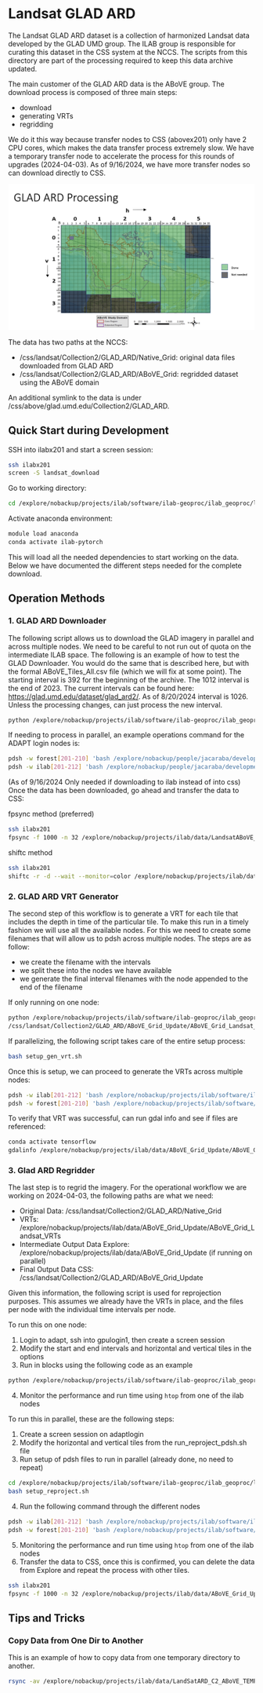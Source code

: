 # Landsat GLAD ARD

The Landsat GLAD ARD dataset is a collection of harmonized Landsat data developed by the GLAD UMD
group. The ILAB group is responsible for curating this dataset in the CSS system at the NCCS. The
scripts from this directory are part of the processing required to keep this data archive updated.

The main customer of the GLAD ARD data is the ABoVE group. The download process is composed of three
main steps:

- download
- generating VRTs
- regridding

We do it this way because transfer nodes to CSS (abovex201) only have 2 CPU cores, which makes the 
data transfer process extremely slow. We have a temporary transfer node to accelerate the process
for this rounds of upgrades (2024-04-03). As of 9/16/2024, we have more transfer nodes so can download 
directly to CSS.

![GLAD ARD ABoVE Download](glad-ard.png)

The data has two paths at the NCCS:
  - /css/landsat/Collection2/GLAD_ARD/Native_Grid: original data files downloaded from GLAD ARD
  - /css/landsat/Collection2/GLAD_ARD/ABoVE_Grid: regridded dataset using the ABoVE domain

An additional symlink to the data is under /css/above/glad.umd.edu/Collection2/GLAD_ARD.

## Quick Start during Development

SSH into ilabx201 and start a screen session:

```bash
ssh ilabx201
screen -S landsat_download
```

Go to working directory:

```bash
cd /explore/nobackup/projects/ilab/software/ilab-geoproc/ilab_geoproc/landsat
```

Activate anaconda environment:

```bash
module load anaconda
conda activate ilab-pytorch
```

This will load all the needed dependencies to start working on the data.
Below we have documented the different steps needed for the complete download.

## Operation Methods

### 1. GLAD ARD Downloader

The following script allows us to download the GLAD imagery in parallel and across multiple nodes.
We need to be careful to not run out of quota on the intermediate ILAB space. The following is an
example of how to test the GLAD Downloader. You would do the same that is described here, but with
the formal ABoVE_Tiles_All.csv file (which we will fix at some point). The starting interval is 392
for the beginning of the archive. The 1012 interval is the end of 2023. The current intervals can be 
found here: https://glad.umd.edu/dataset/glad_ard2/. As of 8/20/2024 interval is 1026. Unless the 
processing changes, can just process the new interval.

```bash
python /explore/nobackup/projects/ilab/software/ilab-geoproc/ilab_geoproc/landsat/1_glad_download.py -i /explore/nobackup/projects/ilab/software/ilab-geoproc/ilab_geoproc/landsat/GLAD_ARD_Collection2_Download_Tiles/GLAD_ARD_Tiles_ABoVE_ALL.csv -s 392 -e 1026
```

If needing to process in parallel, an example operations command for the ADAPT login nodes is: 

```bash
pdsh -w forest[201-210] 'bash /explore/nobackup/people/jacaraba/development/ilab-geoproc/ilab_geoproc/landsat/run_download_pdsh.sh'
pdsh -w ilab[201-212] 'bash /explore/nobackup/people/jacaraba/development/ilab-geoproc/ilab_geoproc/landsat/run_download_pdsh.sh'
```

(As of 9/16/2024 Only needed if downloading to ilab instead of into css) Once the data has been downloaded, go ahead and transfer the data to CSS:

fpsync method (preferred)

```bash
ssh ilabx201
fpsync -f 1000 -n 32 /explore/nobackup/projects/ilab/data/LandsatABoVE_GLAD_ARD_Native_All /css/landsat/Collection2/GLAD_ARD/Native_Grid_Update/LandsatABoVE_GLAD_ARD_Native_All
```

shiftc method

```bash
ssh ilabx201
shiftc -r -d --wait --monitor=color /explore/nobackup/projects/ilab/data/LandsatABoVE_GLAD_ARD_Native_All /css/landsat/Collection2/GLAD_ARD/Native_Grid_Update
```

### 2. GLAD ARD VRT Generator

The second step of this workflow is to generate a VRT for each tile that includes the depth
in time of the particular tile. To make this run in a timely fashion we will use all the
available nodes. For this we need to create some filenames that will allow us to pdsh across
multiple nodes. The steps are as follow:

- we create the filename with the intervals
- we split these into the nodes we have available 
- we generate the final interval filenames with the node appended to the end of the filename

If only running on one node:

```bash
python /explore/nobackup/projects/ilab/software/ilab-geoproc/ilab_geoproc/landsat/2_gen_vrt.py -i /css/landsat/Collection2/GLAD_ARD/Native_Grid -o 
/css/landsat/Collection2/GLAD_ARD/ABoVE_Grid_Update/ABoVE_Grid_Landsat_VRTs -s 392 -e 1026
```

If parallelizing, the following script takes care of the entire setup process:

```bash
bash setup_gen_vrt.sh
```

Once this is setup, we can proceed to generate the VRTs across multiple nodes:

```bash
pdsh -w ilab[201-212] 'bash /explore/nobackup/projects/ilab/software/ilab-geoproc/ilab_geoproc/landsat/run_gen_vrt_pdsh.sh'
pdsh -w forest[201-210] 'bash /explore/nobackup/projects/ilab/software/ilab-geoproc/ilab_geoproc/landsat/run_gen_vrt_pdsh.sh'
```

To verify that VRT was successful, can run gdal info and see if files are referenced:
```bash
conda activate tensorflow 
gdalinfo /explore/nobackup/projects/ilab/data/ABoVE_Grid_Update/ABoVE_Grid_Landsat_VRTs/546.vrt
```

### 3. Glad ARD Regridder

The last step is to regrid the imagery. For the operational workflow we are working on 2024-04-03, the following paths
are what we need:

- Original Data: /css/landsat/Collection2/GLAD_ARD/Native_Grid
- VRTs: /explore/nobackup/projects/ilab/data/ABoVE_Grid_Update/ABoVE_Grid_Landsat_VRTs
- Intermediate Output Data Explore: /explore/nobackup/projects/ilab/data/ABoVE_Grid_Update (if running on parallel)
- Final Output Data CSS: /css/landsat/Collection2/GLAD_ARD/ABoVE_Grid_Update

Given this information, the following script is used for reprojection purposes. This assumes we already have the
VRTs in place, and the files per node with the individual time intervals per node.

To run this on one node:
1. Login to adapt, ssh into gpulogin1, then create a screen session
2. Modify the start and end intervals and horizontal and vertical tiles in the options
3. Run in blocks using the following code as an example

```bash
python /explore/nobackup/projects/ilab/software/ilab-geoproc/ilab_geoproc/landsat/3_glad_reproject.py     --vrts-dir /css/landsat/Collection2/GLAD_ARD/ABoVE_Grid_Update/ABoVE_Grid_Landsat_VRTs     --start-interval 1013     --end-interval 1026     --output-dir /css/landsat/Collection2/GLAD_ARD/ABoVE_Grid_Update     --horizontal-start-tile 30     --horizontal-end-tile 35      --vertical-start-tile 09      --vertical-end-tile 23
```

4. Monitor the performance and run time using `htop` from one of the ilab nodes

To run this in parallel, these are the following steps:

1. Create a screen session on adaptlogin
2. Modify the horizontal and vertical tiles from the run_reproject_pdsh.sh file
3. Run setup of pdsh files to run in parallel (already done, no need to repeat)

```bash
cd /explore/nobackup/projects/ilab/software/ilab-geoproc/ilab_geoproc/landsat
bash setup_reproject.sh
```

4. Run the following command through the different nodes

```bash
pdsh -w ilab[201-212] 'bash /explore/nobackup/projects/ilab/software/ilab-geoproc/ilab_geoproc/landsat/run_reproject_pdsh.sh'
pdsh -w forest[201-210] 'bash /explore/nobackup/projects/ilab/software/ilab-geoproc/ilab_geoproc/landsat/run_reproject_pdsh.sh'
```

5. Monitoring the performance and run time using `htop` from one of the ilab nodes
6. Transfer the data to CSS, once this is confirmed, you can delete the data from Explore and repeat the process with other tiles.

```bash
ssh ilabx201
fpsync -f 1000 -n 32 /explore/nobackup/projects/ilab/data/ABoVE_Grid_Update /css/landsat/Collection2/GLAD_ARD/ABoVE_Grid_Update
```

## Tips and Tricks

### Copy Data from One Dir to Another

This is an example of how to copy data from one temporary directory to another.

```bash
rsync -av /explore/nobackup/projects/ilab/data/LandSatARD_C2_ABoVE_TEMP/51N/ /css/landsat/Collection2/GLAD_ARD/Native_Grid/51N
```
